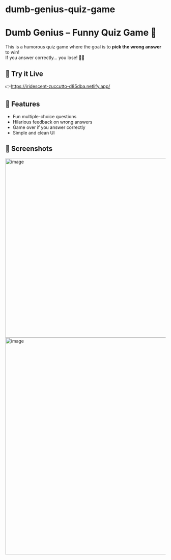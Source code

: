 # dumb-genius-quiz-game
# Dumb Genius – Funny Quiz Game 🤪

This is a humorous quiz game where the goal is to **pick the wrong answer** to win!  
If you answer correctly… you lose! 🧠💥

## 🚀 Try it Live
👉https://iridescent-zuccutto-d85dba.netlify.app/

## 🧠 Features
- Fun multiple-choice questions
- Hilarious feedback on wrong answers
- Game over if you answer correctly
- Simple and clean UI


## 📸 Screenshots
<img width="1406" height="563" alt="image" src="https://github.com/user-attachments/assets/0d342540-5fba-459b-87b1-902f2a9c3aba" />
<img width="853" height="681" alt="image" src="https://github.com/user-attachments/assets/5b6d000a-fde1-4ce9-aa11-32d63cad32a6" />




